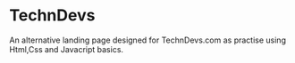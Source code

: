 # TechnDevs
An alternative landing page designed for TechnDevs.com as practise using Html,Css and Javacript basics.
